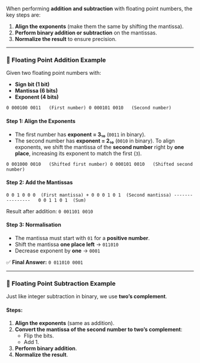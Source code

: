 When performing **addition and subtraction** with floating point numbers, the key steps are:

1. **Align the exponents** (make them the same by shifting the mantissa).
2. **Perform binary addition or subtraction** on the mantissas.
3. **Normalize the result** to ensure precision.

---

### **📌 Floating Point Addition Example**
Given two floating point numbers with:
- **Sign bit (1 bit)**
- **Mantissa (6 bits)**
- **Exponent (4 bits)**

`0 000100 0011   (First number) 0 000101 0010   (Second number)`
#### **Step 1: Align the Exponents**
- The first number has **exponent = 3₁₀** (`0011` in binary).
- The second number has **exponent = 2₁₀** (`0010` in binary).
To align exponents, we shift the mantissa of the **second number** right by **one place**, increasing its exponent to match the first (`3`).

`0 001000 0010   (Shifted first number) 0 000101 0010   (Shifted second number)`

#### **Step 2: Add the Mantissas**
  `0 0 1 0 0 0  (First mantissa) + 0 0 0 1 0 1  (Second mantissa) ----------------   0 0 1 1 0 1  (Sum)`

Result after addition: `0 001101 0010`

#### **Step 3: Normalisation**
- The mantissa must start with `01` for a **positive number**.
- Shift the mantissa **one place left** → `011010`
- Decrease exponent by **one** → `0001`

✅ **Final Answer:** `0 011010 0001`

---

### **📌 Floating Point Subtraction Example**
Just like integer subtraction in binary, we use **two’s complement**.
#### **Steps:**
1. **Align the exponents** (same as addition).
2. **Convert the mantissa of the second number to two’s complement**:
    - Flip the bits.
    - Add 1.
3. **Perform binary addition**.
4. **Normalize the result**.
